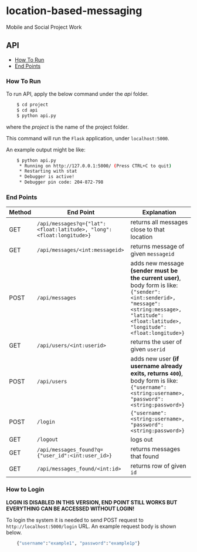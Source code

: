 # location-based-messaging

Mobile and Social Project Work

## API

* [How To Run](#how-to-run)
* [End Points](#end-points)

### How To Run

To run API, apply the below command under the *api* folder.

```bash
    $ cd project
    $ cd api
    $ python api.py
```

where the *project* is the name of the project folder. 

This command will run the `Flask` application, under `localhost:5000`.

An example output might be like:

```bash
    $ python api.py
     * Running on http://127.0.0.1:5000/ (Press CTRL+C to quit)
     * Restarting with stat
     * Debugger is active!
     * Debugger pin code: 204-872-798
```

### End Points

| Method | End Point | Explanation |
| ------ | --------- | ----------- |
| GET | `/api/messages?q={"lat":<float:latitude>, "long":<float:longitude>}` | returns all messages close to that location |
| GET | `/api/messages/<int:messageid>` | returns message of given `messageid`  |
| POST | `/api/messages` | adds new message **(sender must be the current user)**, body form is like: `{"sender":<int:senderid>, "message": <string:message>, "latitude":<float:latitude>, "longitude":<float:longitude>}` |
| GET | `/api/users/<int:userid>` | returns the user of given `userid` |
| POST | `/api/users` | adds new user **(if username already exits, returns `400`)**, body form is like: `{"username":<string:username>, "password":<string:password>}` |
| POST | `/login` | `{"username":<string:username>, "password":<string:password>}` |
| GET | `/logout` | logs out |
| GET | `/api/messages_found?q={"user_id":<int:user_id>}` | returns messages that found |
| GET | `/api/messages_found/<int:id>` | returns row of given `id` |  

### How to Login

**LOGIN IS DISABLED IN THIS VERSION, END POINT STILL WORKS BUT EVERYTHING CAN BE ACCESSED WITHOUT LOGIN!**

To login the system it is needed to send POST request to `http://localhost:5000/login` URL.
An example request body is shown below.


```python
    {"username":"example1", "password":"example1p"}
```
